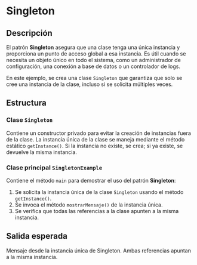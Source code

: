 # Singleton

## Descripción
El patrón **Singleton** asegura que una clase tenga una única instancia y proporciona un punto de acceso global a esa instancia. Es útil cuando se necesita un objeto único en todo el sistema, como un administrador de configuración, una conexión a base de datos o un controlador de logs.

En este ejemplo, se crea una clase `Singleton` que garantiza que solo se cree una instancia de la clase, incluso si se solicita múltiples veces.

## Estructura

### **Clase `Singleton`**
Contiene un constructor privado para evitar la creación de instancias fuera de la clase. La instancia única de la clase se maneja mediante el método estático `getInstance()`. Si la instancia no existe, se crea; si ya existe, se devuelve la misma instancia.

### **Clase principal `SingletonExample`**
Contiene el método `main` para demostrar el uso del patrón **Singleton**:
1. Se solicita la instancia única de la clase `Singleton` usando el método `getInstance()`.
2. Se invoca el método `mostrarMensaje()` de la instancia única.
3. Se verifica que todas las referencias a la clase apunten a la misma instancia.

## Salida esperada
Mensaje desde la instancia única de Singleton.
Ambas referencias apuntan a la misma instancia.

